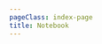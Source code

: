 ```yaml
---
pageClass: index-page
title: Notebook
---
```

<template>
  <div class="note-list">
    <div class="card" v-for="item in books" :key="item.id">
      <router-link class="book-link" :to="item.link">{{ item.name }}</router-link>
    </div>
  </div>
</template>

<script>
  export default {
    name: 'Notebook',
    data() {
      return {
        books: [
          {
            id: 1,
            name: 'WWDC',
            link: '/notebook/wwdc/2017/documents/220'
          },
          {
            id: 2,
            name: 'Advanced-Swift',
            link: '/notebook/advanced-swift/book/chapter-2'
          },
        ]
      }
    }
  }
</script>

<style scoped lang="stylus">
  .note-list {
    padding: 60px;
    display: flex;
    align-items: center;
    flex-wrap: wrap;
    width: 100%;
  }
  
  .card {
    width: 300px;
    height: 180px;
    display: flex;
    align-items: center;
    justify-content: center;
    margin-right: 60px;
    border: 1px solid $accentColor;
    border-radius: 10px;
  }
  
   .card:last-child {
     margin-right: 0;
     margin-bottom: 0;
   }

  .book-link {
    font-size: 22px;
    font-weight: 500;
    text-decoration: none;
  }
  
  @media (max-width: $MQMobile)
    .note-list
      padding 40px 0
      flex-direction column
      
    .card 
      max-width 80%
      margin-right 0
      margin-bottom 50px
</style>